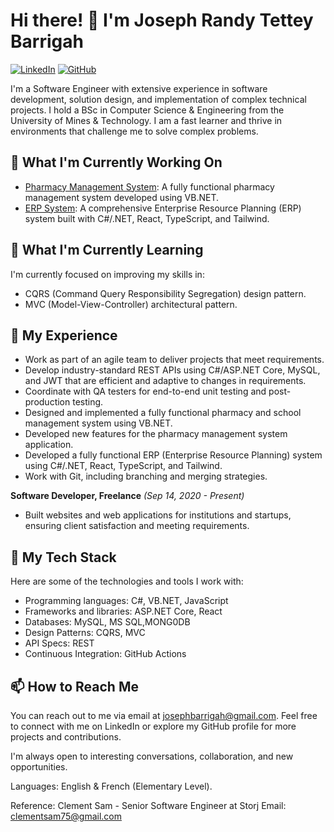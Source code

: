 # Hi there! 👋 I'm Joseph Randy Tettey Barrigah

[![LinkedIn](https://img.shields.io/badge/LinkedIn-Connect-blue?style=flat&logo=linkedin)](https://www.linkedin.com/in/josephbarrigah)
[![GitHub](https://img.shields.io/badge/GitHub-Follow-black?style=flat&logo=github)](https://github.com/AzozoCode)

I'm a Software Engineer with extensive experience in software development, solution design, and implementation of complex technical projects. I hold a BSc in Computer Science & Engineering from the University of Mines & Technology. I am a fast learner and thrive in environments that challenge me to solve complex problems.

## 🔭 What I'm Currently Working On

- [Pharmacy Management System](https://github.com/AzozoCode/pharmacy-management-system): A fully functional pharmacy management system developed using VB.NET.
- [ERP System](https://github.com/AzozoCode/erp-system): A comprehensive Enterprise Resource Planning (ERP) system built with C#/.NET, React, TypeScript, and Tailwind.

## 🌱 What I'm Currently Learning

I'm currently focused on improving my skills in:

- CQRS (Command Query Responsibility Segregation) design pattern.
- MVC (Model-View-Controller) architectural pattern.

## 💼 My  Experience

- Work as part of an agile team to deliver projects that meet requirements.
- Develop industry-standard REST APIs using C#/ASP.NET Core, MySQL, and JWT that are efficient and adaptive to changes in requirements.
- Coordinate with QA testers for end-to-end unit testing and post-production testing.
- Designed and implemented a fully functional pharmacy and school management system using VB.NET.
- Developed new features for the pharmacy management system application.
- Developed a fully functional ERP (Enterprise Resource Planning) system using C#/.NET, React, TypeScript, and Tailwind.
- Work with Git, including branching and merging strategies.

**Software Developer, Freelance** _(Sep 14, 2020 - Present)_

- Built websites and web applications for institutions and startups, ensuring client satisfaction and meeting requirements.

## 🚀 My Tech Stack

Here are some of the technologies and tools I work with:

- Programming languages: C#, VB.NET, JavaScript
- Frameworks and libraries: ASP.NET Core, React
- Databases: MySQL, MS SQL,MONG0DB
- Design Patterns: CQRS, MVC
- API Specs: REST
- Continuous Integration: GitHub Actions

## 📫 How to Reach Me

You can reach out to me via email at josephbarrigah@gmail.com. Feel free to connect with me on LinkedIn or explore my GitHub profile for more projects and contributions.

I'm always open to interesting conversations, collaboration, and new opportunities.

Languages: English & French (Elementary Level).

Reference: Clement Sam - Senior Software Engineer at Storj
Email: clementsam75@gmail.com
